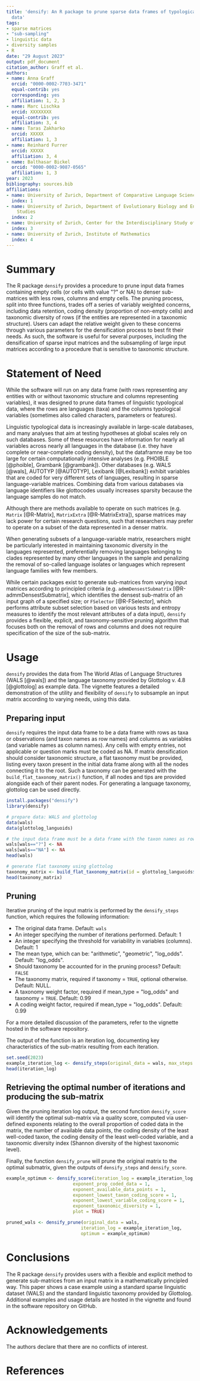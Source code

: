 ```yaml
---
title: 'densify: An R package to prune sparse data frames of typological linguistic
  data'
tags:
- sparse matrices
- "sub-sampling"
- linguistic data
- diversity samples
- R
date: "29 August 2023"
output: pdf_document
citation_author: Graff et al.
authors:
- name: Anna Graff
  orcid: "0000-0002-7703-3471"
  equal-contrib: yes
  corresponding: yes
  affiliation: 1, 2, 3
- name: Marc Lischka
  orcid: XXXXXXXX
  equal-contrib: yes
  affiliation: 3, 4
- name: Taras Zakharko
  orcid: XXXXX
  affiliation: 1, 3
- name: Reinhard Furrer
  orcid: XXXXX
  affiliation: 3, 4
- name: Balthasar Bickel
  orcid: "0000-0002-9087-0565"
  affiliation: 1, 3
year: 2023
bibliography: sources.bib
affiliations:
- name: University of Zurich, Department of Comparative Language Science
  index: 1
- name: University of Zurich, Department of Evolutionary Biology and Environmental
    Studies
  index: 2
- name: University of Zurich, Center for the Interdisciplinary Study of Language Evolution
  index: 3
- name: University of Zurich, Institute of Mathematics
  index: 4
---
```


<!--General comment: I am not familiar with the journal but I wonder whether we shouldn't explain a bit more what linguistic typological data is? Perhaps given an example and illustrate the problem? -->

# Summary

The R package `densify` provides a procedure to prune input data frames containing empty cells (or cells with value "?" or NA) to denser sub-matrices with less rows, columns and empty cells. The pruning process, split into three functions, trades off a series of variably weighted concerns, including data retention, coding density (proportion of non-empty cells) and taxonomic diversity of rows (if the entities are represented in a taxonomic structure). Users can adapt the relative weight given to these concerns through various parameters for the densification process to best fit their needs. As such, the software is useful for several purposes, including the densification of sparse input matrices and the subsampling of large input matrices according to a procedure that is sensitive to taxonomic structure.

# Statement of Need

While the software will run on any data frame (with rows representing any entities with or without taxonomic structure and columns representing variables), it was designed to prune data frames of linguistic typological data, where the rows are languages (taxa) and the columns typological variables (sometimes also called characters, parameters or features).

Linguistic typological data is increasingly available in large-scale databases, and many analyses that aim at testing hypotheses at global scales rely on such databases. Some of these resources have information for nearly all variables across nearly all languages in the database (i.e. they have complete or near-complete coding density), but the dataframne may be too large for certain computationally intensive analyses (e.g. PHOIBLE [@phoible], Grambank [@grambank]). Other databases (e.g. WALS [@wals], AUTOTYP [@AUTOTYP], Lexibank [@Lexibank]) exhibit variables that are coded for very different sets of languages, resulting in sparse language-variable matrices. Combining data from various databases via language identifiers like glottocodes usually increases sparsity because the language samples do not match.

Although there are methods available to operate on such matrices (e.g. `Matrix` [@R-Matrix], `MatrixExtra` [@R-MatrixExtra]), sparse matrices may lack power for certain research questions, such that researchers may prefer to operate on a subset of the data represented in a denser matrix. <!-- BB: Why are the matrix packages relevent here. There is a presupposition I am missing.:: ANNA: This is a requirement of the journal for the statement of need section ("A Statement of need section that clearly illustrates the research purpose of the software and places it in the context of related work. A list of key references, including to other software addressing related needs.": https://joss.readthedocs.io/en/latest/submitting.html) -->

When generating subsets of a language-variable matrix, researchers might be particularly interested in maintaining taxonomic diversity in the languages represented, preferentially removing languages belonging to clades represented by many other languages in the sample and penalizing the removal of so-called language isolates or languages which represent language families with few members.

While certain packages exist to generate sub-matrices from varying input matrices according to principled criteria (e.g. `admmDensestSubmatrix` [@R-admmDensestSubmatrix], which identifies the densest sub-matrix of an input graph of a specified size; or `FSelector` [@R-FSelector], which performs attribute subset selection based on various tests and entropy measures to identify the most relevant attributes of a data input), `densify` provides a flexible, explicit, and taxonomy-sensitive pruning algorithm that focuses both on the removal of rows and columns and does not require specification of the size of the sub-matrix.

# Usage

`densify` provides the data from The World Atlas of Language Structures (WALS [@wals]) and the language taxonomy provided by Glottolog v. 4.8 [@glottolog] as example data. The vignette features a detailed demonstration of the utility and flexibility of `densify` to subsample an input matrix according to varying needs, using this data.

## Preparing input

`densify` requires the input data frame to be a data frame with rows as taxa or observations (and taxon names as row names) and columns as variables (and variable names as column names). Any cells with empty entries, not applicable or question marks must be coded as NA. If matrix densification should consider taxonomic structure, a flat taxonomy must be provided, listing every taxon present in the initial data frame along with all the nodes connecting it to the root. Such a taxonomy can be generated with the `build_flat_taxonomy_matrix()` function, if all nodes and tips are provided alongside each of their parent nodes. For generating a language taxonomy, glottolog can be used directly.

<!-- I think you need to explain how a non-flat taxonomy looks like, i.e. what the input format is. Readers might assume newick or something like that. Also, to maximize usability, I am wondering whether you could point to tools that convert a newick or similar representation into the ID-parentID format of glottolog? ::-->

``` r
install.packages("densify")
library(densify)

# prepare data: WALS and glottolog
data(wals)
data(glottolog_languoids)

# the input data frame must be a data frame with the taxon names as row names and variable names as column names; any question marks, empty entries, "NA"s must be coded as NAs
wals[wals=="?"] <- NA
wals[wals=="NA"] <- NA
head(wals)

# generate flat taxonomy using glottolog
taxonomy_matrix <- build_flat_taxonomy_matrix(id = glottolog_languoids$id, parent_id = glottolog_languoids$parent_id)
head(taxonomy_matrix)
```

## Pruning

Iterative pruning of the input matrix is performed by the `densify_steps` function, which requires the following information:

-   The original data frame. Default: `wals`
-   An integer specifying the number of iterations performed. Default: 1
-   An integer specifying the threshold for variability in variables (columns). Default: 1
-   The mean type, which can be: "arithmetic", "geometric", "log_odds". Default: "log_odds".
-   Should taxonomy be accounted for in the pruning process? Default: `FALSE`
-   The taxonomy matrix, required if taxonomy = `TRUE`, optional otherwise. Default: NULL.
-   A taxonomy weight factor, required if mean_type = "log_odds" and taxonomy = `TRUE`. Default: 0.99
-   A coding weight factor, required if mean_type = "log_odds". Default: 0.99

For a more detailed discussion of the parameters, refer to the vignette hosted in the software repository.

The output of the function is an iteration log, documenting key characteristics of the sub-matrix resulting from each iteration. 

``` r
set.seed(2023)
example_iteration_log <- densify_steps(original_data = wals, max_steps = nrow(wals)+ncol(wals)-2, variability_threshold = 3, mean_type = "log_odds", taxonomy = TRUE, taxonomy_matrix = taxonomy_matrix, tax_weight_factor = 0.99, coding_weight_factor = 0.99)
head(iteration_log)
```
## Retrieving the optimal number of iterations and producing the sub-matrix

Given the pruning iteration log output, the second function `densify_score` will identify the optimal sub-matrix via a quality score, computed via user-defined exponents relating to the overall proportion of coded data in the matrix, the number of available data points, the coding density of the least well-coded taxon, the coding density of the least well-coded variable, and a taxonomic diversity index (Shannon diversity of the highest taxonomic level).

Finally, the function `densify_prune` will prune the original matrix to the optimal submatrix, given the outputs of `densify_steps` and `densify_score`.

<!--# I think it would be good to explain what the purpose of the documentation is, how its contents look like, and what it means.-->

``` r
example_optimum <- densify_score(iteration_log = example_iteration_log, 
                         exponent_prop_coded_data = 1, 
                         exponent_available_data_points = 1,
                         exponent_lowest_taxon_coding_score = 1,
                         exponent_lowest_variable_coding_score = 1,
                         exponent_taxonomic_diversity = 1,
						 plot = TRUE)

pruned_wals <- densify_prune(original_data = wals, 
							iteration_log = example_iteration_log, 
							optimum = example_optimum)
```

# Conclusions

The R package `densify` provides users with a flexible and explicit method to generate sub-matrices from an input matrix in a mathematically principled way. This paper shows a case example using a standard sparse linguistic dataset (WALS) and the standard linguistic taxonomy provided by Glottolog. Additional examples and usage details are hosted in the vignette and found in the software repository on GitHub.

# Acknowledgements

The authors declare that there are no conflicts of interest.

# References
